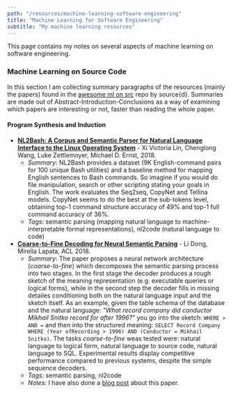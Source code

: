 ```yaml
---
path: "/resources/machine-learning-software-engineering"
title: "Machine Learning for Software Engineering"
subtitle: "My machine learning resources"
---
```


This page contains my notes on several aspects of machine learning on software engineering.

### Machine Learning on Source Code

In this section I am collecting summary paragraphs of the resources (mainly the papers) found in the [awesome ml on src](https://github.com/src-d/awesome-machine-learning-on-source-code) repo by source{d}. Summaries are made out of Abstract-Introduction-Conclusions as a way of examining which papers are interesting or not, faster than reading the whole paper.


#### Program Synthesis and Induction

- **[NL2Bash: A Corpus and Semantic Parser for Natural Language Interface to the Linux Operating System](https://arxiv.org/abs/1802.08979v2)** - Xi Victoria Lin, Chenglong Wang, Luke Zettlemoyer, Michael D. Ernst, 2018.
  - _Summary_: NL2Bash provides a dataset (9K English-command pairs for 100 unique Bash utilities) and a baseline method for mapping English sentences to Bash commands. So imagine if you would do file manipulation, search or other scripting stating your goals in English. The work evaluates the Seq2seq, CopyNet and Tellina models. CopyNet seems to do the best at the sub-tokens level, obtaining top-1 command structure accuracy of 49% and top-1 full command accuracy of 36%.
  - _Tags_: semantic parsing (mapping natural language to machine-interpretable formal representations), nl2code (natural language to code)
- **[Coarse-to-Fine Decoding for Neural Semantic Parsing](https://arxiv.org/pdf/1805.04793.pdf)** - Li Dong, Mirella Lapata, ACL 2018.
  - _Summary_: The paper proposes a neural network architecture (_coarse-to-fine_) which decomposes the semantic parsing process into two stages. In the first stage the decoder produces a rough sketch of the meaning representation (e.g. executable queries or logical forms), while in the second step the decoder fills in missing detailes conditioning both on the natural language input and the sketch itself. As an example, given the table schema of the database and the natural language: _"What record company did conductor Mikhail Snitko record for after 1996?"_ you go into the sketch: `WHERE > AND =` and then into the structured meaning: `SELECT Record Company WHERE (Year ofRecording > 1996) AND (Conductor = Mikhail Snitko)`. The tasks _coarse-to-fine_ weas tested were: natural language to logical form, natural language to source code, natural language to SQL. Experimental results display competitive performance compared to previous systems, despite the simple sequence decoders.
  - _Tags_: semantic parsing, nl2code
  - _Notes_: I have also done a [blog post](../../2018/11/29/coarse-to-fine) about this paper.

